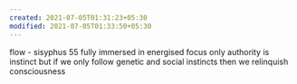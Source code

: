 ```yaml
---
created: 2021-07-05T01:31:23+05:30
modified: 2021-07-05T01:33:50+05:30
---
```


flow - sisyphus 55
fully immersed in energised focus
only authority is instinct but if we only follow genetic and social instincts then we relinquish consciousness
